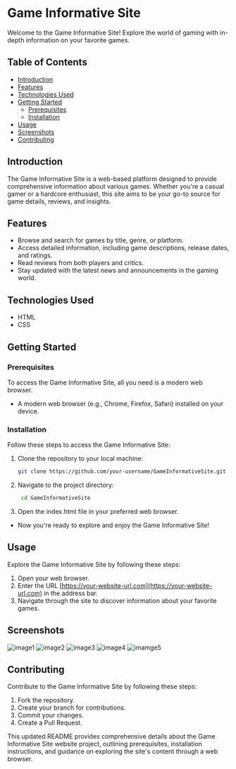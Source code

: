 # Game Informative Site

Welcome to the Game Informative Site! Explore the world of gaming with in-depth information on your favorite games.

## Table of Contents

- [Introduction](#introduction)
- [Features](#features)
- [Technologies Used](#technologies-used)
- [Getting Started](#getting-started)
  - [Prerequisites](#prerequisites)
  - [Installation](#installation)
- [Usage](#usage)
- [Screenshots](#screenshots)
- [Contributing](#contributing)

## Introduction

The Game Informative Site is a web-based platform designed to provide comprehensive information about various games. Whether you're a casual gamer or a hardcore enthusiast, this site aims to be your go-to source for game details, reviews, and insights.

## Features

- Browse and search for games by title, genre, or platform.
- Access detailed information, including game descriptions, release dates, and ratings.
- Read reviews from both players and critics.
- Stay updated with the latest news and announcements in the gaming world.

## Technologies Used

- HTML
- CSS

## Getting Started

### Prerequisites
To access the Game Informative Site, all you need is a modern web browser.
- A modern web browser (e.g., Chrome, Firefox, Safari) installed on your device.



### Installation

Follow these steps to access the Game Informative Site:

1. Clone the repository to your local machine:
   ```bash
   git clone https://github.com/your-username/GameInformativeSite.git

2. Navigate to the project directory:
   ```bash
	cd GameInformativeSite
3. Open the index.html file in your preferred web browser.
 - Now you're ready to explore and enjoy the Game Informative Site!

## Usage

Explore the Game Informative Site by following these steps:

1. Open your web browser.
2. Enter the URL [https://your-website-url.com](https://your-website-url.com) in the address bar.
3. Navigate through the site to discover information about your favorite games.

## Screenshots

![image1](https://github.com/kirito6398/game-informative-site/assets/104556048/1073c090-77b6-4b59-8e63-c744b0dfaf94)
![image2](https://github.com/kirito6398/game-informative-site/assets/104556048/43ebe16f-169d-4014-9cb2-87af36194e29)
![image3](https://github.com/kirito6398/game-informative-site/assets/104556048/b44bc9f5-afce-4529-9dcb-86a2642fbba0)
![image4](https://github.com/kirito6398/game-informative-site/assets/104556048/0a931d4d-d4a3-4f6a-8da4-0fa9f6515a2e)
![imamge5](https://github.com/kirito6398/game-informative-site/assets/104556048/2b6fe8e5-039d-4aaf-b867-df4f77f81979)

## Contributing

Contribute to the Game Informative Site by following these steps:

1. Fork the repository.
2. Create your branch for contributions.
3. Commit your changes.
4. Create a Pull Request.

This updated README provides comprehensive details about the Game Informative Site website project, outlining prerequisites, installation instructions, and guidance on exploring the site's content through a web browser.


